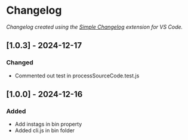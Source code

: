 # Changelog

*Changelog created using the [Simple Changelog](https://marketplace.visualstudio.com/items?itemName=tobiaswaelde.vscode-simple-changelog) extension for VS Code.*

## [1.0.3] - 2024-12-17
### Changed
- Commented out test in processSourceCode.test.js


## [1.0.0] - 2024-12-16
### Added
- Add instags in bin property
- Added cli.js in bin folder
